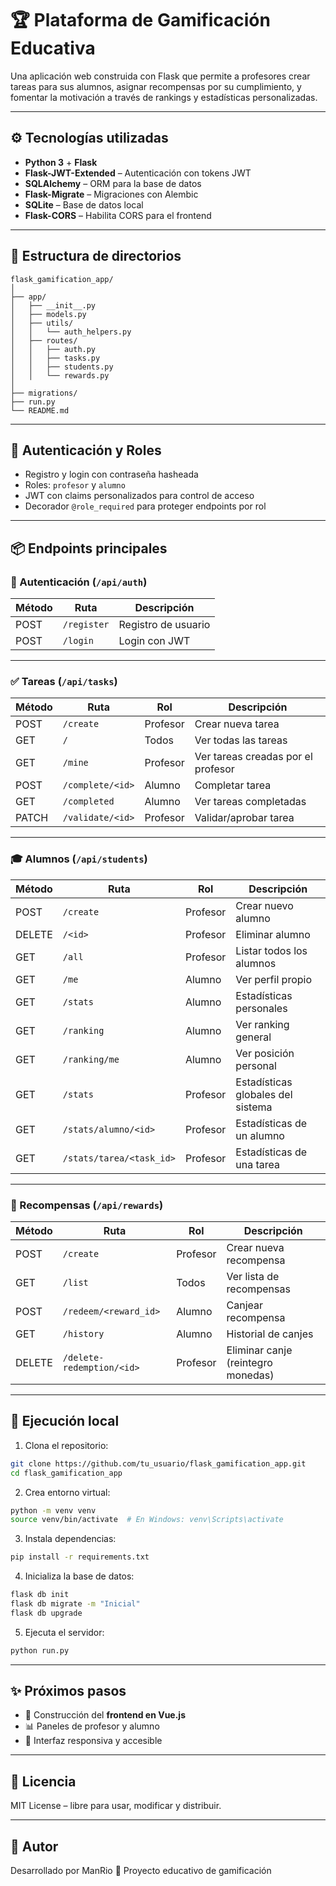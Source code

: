 # 🏆 Plataforma de Gamificación Educativa

Una aplicación web construida con Flask que permite a profesores crear tareas para sus alumnos, asignar recompensas por su cumplimiento, y fomentar la motivación a través de rankings y estadísticas personalizadas.

---

## ⚙️ Tecnologías utilizadas

- **Python 3** + **Flask**
- **Flask-JWT-Extended** – Autenticación con tokens JWT
- **SQLAlchemy** – ORM para la base de datos
- **Flask-Migrate** – Migraciones con Alembic
- **SQLite** – Base de datos local
- **Flask-CORS** – Habilita CORS para el frontend

---

## 📂 Estructura de directorios

```
flask_gamification_app/
│
├── app/
│   ├── __init__.py
│   ├── models.py
│   ├── utils/
│   │   └── auth_helpers.py
│   ├── routes/
│   │   ├── auth.py
│   │   ├── tasks.py
│   │   ├── students.py
│   │   └── rewards.py
│
├── migrations/
├── run.py
└── README.md
```

---

## 🔐 Autenticación y Roles

- Registro y login con contraseña hasheada
- Roles: `profesor` y `alumno`
- JWT con claims personalizados para control de acceso
- Decorador `@role_required` para proteger endpoints por rol

---

## 📦 Endpoints principales

### 🔐 Autenticación (`/api/auth`)
| Método | Ruta          | Descripción            |
|--------|---------------|------------------------|
| POST   | `/register`   | Registro de usuario    |
| POST   | `/login`      | Login con JWT          |

---

### ✅ Tareas (`/api/tasks`)
| Método | Ruta                     | Rol       | Descripción                         |
|--------|--------------------------|-----------|-------------------------------------|
| POST   | `/create`                | Profesor  | Crear nueva tarea                   |
| GET    | `/`                      | Todos     | Ver todas las tareas                |
| GET    | `/mine`                  | Profesor  | Ver tareas creadas por el profesor  |
| POST   | `/complete/<id>`         | Alumno    | Completar tarea                     |
| GET    | `/completed`             | Alumno    | Ver tareas completadas              |
| PATCH  | `/validate/<id>`         | Profesor  | Validar/aprobar tarea               |

---

### 🎓 Alumnos (`/api/students`)
| Método | Ruta                            | Rol       | Descripción                         |
|--------|----------------------------------|-----------|-------------------------------------|
| POST   | `/create`                        | Profesor  | Crear nuevo alumno                  |
| DELETE | `/<id>`                          | Profesor  | Eliminar alumno                     |
| GET    | `/all`                           | Profesor  | Listar todos los alumnos            |
| GET    | `/me`                            | Alumno    | Ver perfil propio                   |
| GET    | `/stats`                         | Alumno    | Estadísticas personales             |
| GET    | `/ranking`                       | Alumno    | Ver ranking general                 |
| GET    | `/ranking/me`                    | Alumno    | Ver posición personal               |
| GET    | `/stats`                         | Profesor  | Estadísticas globales del sistema   |
| GET    | `/stats/alumno/<id>`             | Profesor  | Estadísticas de un alumno           |
| GET    | `/stats/tarea/<task_id>`         | Profesor  | Estadísticas de una tarea           |

---

### 🎁 Recompensas (`/api/rewards`)
| Método | Ruta                              | Rol       | Descripción                         |
|--------|-----------------------------------|-----------|-------------------------------------|
| POST   | `/create`                         | Profesor  | Crear nueva recompensa              |
| GET    | `/list`                           | Todos     | Ver lista de recompensas            |
| POST   | `/redeem/<reward_id>`             | Alumno    | Canjear recompensa                  |
| GET    | `/history`                        | Alumno    | Historial de canjes                 |
| DELETE | `/delete-redemption/<id>`         | Profesor  | Eliminar canje (reintegro monedas)  |

---

## 🧪 Ejecución local

1. Clona el repositorio:
```bash
git clone https://github.com/tu_usuario/flask_gamification_app.git
cd flask_gamification_app
```

2. Crea entorno virtual:
```bash
python -m venv venv
source venv/bin/activate  # En Windows: venv\Scripts\activate
```

3. Instala dependencias:
```bash
pip install -r requirements.txt
```

4. Inicializa la base de datos:
```bash
flask db init
flask db migrate -m "Inicial"
flask db upgrade
```

5. Ejecuta el servidor:
```bash
python run.py
```

---

## ✨ Próximos pasos

- 🔧 Construcción del **frontend en Vue.js**
- 📊 Paneles de profesor y alumno
- 📱 Interfaz responsiva y accesible

---

## 📄 Licencia

MIT License – libre para usar, modificar y distribuir.

---

## 🙌 Autor

Desarrollado por ManRio
🚀 Proyecto educativo de gamificación